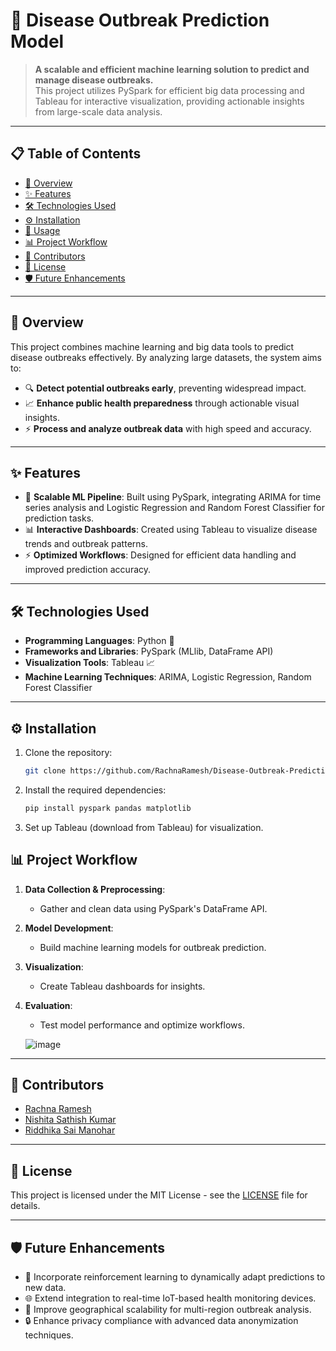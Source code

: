 # 🦠 **Disease Outbreak Prediction Model**

> **A scalable and efficient machine learning solution to predict and manage disease outbreaks.**  
This project utilizes PySpark for efficient big data processing and Tableau for interactive visualization, providing actionable insights from large-scale data analysis.

---

## 📋 **Table of Contents**
- [📖 Overview](#-overview)
- [✨ Features](#-features)
- [🛠 Technologies Used](#-technologies-used)
- [⚙️ Installation](#️-installation)
- [🚀 Usage](#-usage)
- [📊 Project Workflow](#-project-workflow)
- [🤝 Contributors](#-contributors)
- [📜 License](#-license)
- [🛡️ Future Enhancements](#-future-enhancements)

---

## 📖 **Overview**
This project combines machine learning and big data tools to predict disease outbreaks effectively. By analyzing large datasets, the system aims to:
- 🔍 **Detect potential outbreaks early**, preventing widespread impact.
- 📈 **Enhance public health preparedness** through actionable visual insights.
- ⚡ **Process and analyze outbreak data** with high speed and accuracy.

---

## ✨ **Features**
- 🧪 **Scalable ML Pipeline**: Built using PySpark, integrating ARIMA for time series analysis and Logistic Regression and Random Forest Classifier for prediction tasks.
- 📊 **Interactive Dashboards**: Created using Tableau to visualize disease trends and outbreak patterns.
- ⚡ **Optimized Workflows**: Designed for efficient data handling and improved prediction accuracy.

---

## 🛠 **Technologies Used**
- **Programming Languages**: Python 🐍
- **Frameworks and Libraries**: PySpark (MLlib, DataFrame API)
- **Visualization Tools**: Tableau 📈
- **Machine Learning Techniques**: ARIMA, Logistic Regression, Random Forest Classifier

---

## ⚙️ **Installation**
1. Clone the repository:
   ```bash
   git clone https://github.com/RachnaRamesh/Disease-Outbreak-Prediction.git
2. Install the required dependencies:
   ```bash
   pip install pyspark pandas matplotlib
3. Set up Tableau (download from Tableau) for visualization.

## 📊 **Project Workflow**
1. **Data Collection & Preprocessing**:
   - Gather and clean data using PySpark's DataFrame API.
2. **Model Development**:
   - Build machine learning models for outbreak prediction.
3. **Visualization**:
   - Create Tableau dashboards for insights.
4. **Evaluation**:
   - Test model performance and optimize workflows.
  
   ![image](https://github.com/user-attachments/assets/451204ee-1d53-46b4-96bc-4361c2d5e748)


---

## 🤝 **Contributors**
- [Rachna Ramesh](https://github.com/RachnaRamesh)
- [Nishita Sathish Kumar](https://github.com/nishi-k26)
- [Riddhika Sai Manohar](https://github.com/riddhikaaaa)

---

## 📜 **License**
This project is licensed under the MIT License - see the [LICENSE](LICENSE) file for details.

---

## 🛡️ **Future Enhancements**
- 🧠 Incorporate reinforcement learning to dynamically adapt predictions to new data.
- 🌐 Extend integration to real-time IoT-based health monitoring devices.
- 📡 Improve geographical scalability for multi-region outbreak analysis.
- 🔒 Enhance privacy compliance with advanced data anonymization techniques.


